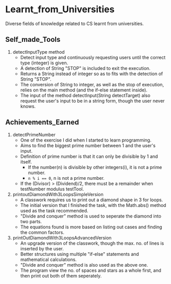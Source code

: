 # Learnt_from_Universities
Diverse fields of knowledge related to CS learnt from universities.

## Self_made_Tools
   1. detectInputType method
      - Detect input type and continuously requesting users until the correct type (integer) is given.
      - A detection of String "STOP" is included to exit the execution.
      - Returns a String instead of integer so as to fits with the detection of String "STOP".
      - The conversion of String to integer, as well as the stop of execution, relies on the main method (and the if-else statement inside).
      - The input of the method detectInput(String detectTarget) also request the user's input to be in a string form, though the user never knows.

## Achievements_Earned
   1. detectPrimeNumber
      - One of the exercise I did when I started to learn programming.
      - Aims to find the biggest prime number between 1 and the user's input.
      - Definition of prime number is that it can only be divisible by 1 and itself.
         - If the number(n) is divisible by other integers(i), it is not a prime number.
         - `n % i == 0`, n is not a prime number.
      - If the (Divisor) > (Dividend)/2, there must be a remainder when testNumber modulus testTool.
   2. printoutDiamondWith3LoopsSimpleVersion
      - A classwork requires us to print out a diamond shape in 3 for loops.
      - The initial version that I finished the task, with the Math.abs() method used as the task recommended.
      - "Divide and conquer" method is used to seperate the diamond into two parts.
      - The equations found is more based on listing out cases and finding the common factors.
   3. printOutDiamondWith3LoopsAdvancedVersion
      - An upgrade version of the classwork, though the max. no. of lines is inserted by the user.
      - Better structures using multiple "if-else" statements and mathematical calculations.
      - "Divide and conquer" method is also used as the above one.
      - The program view the no. of spaces and stars as a whole first, and then print out both of them seperately.
